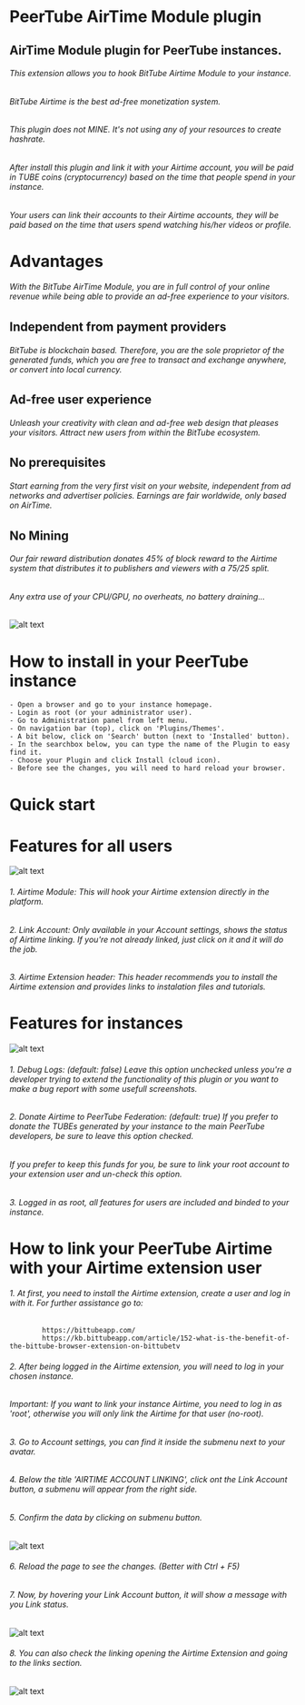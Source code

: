 # PeerTube AirTime Module plugin

## AirTime Module plugin for PeerTube instances.

######    This extension allows you to hook BitTube Airtime Module to your instance.
######    BitTube Airtime is the best ad-free monetization system.
######    This plugin does not MINE. It's not using any of your resources to create hashrate.
######    After install this plugin and link it with your Airtime account, you will be paid in TUBE coins (cryptocurrency) based on the time that people spend in your instance. 
######    Your users can link their accounts to their Airtime accounts, they will be paid based on the time that users spend watching his/her videos or profile.

# Advantages
######    With the BitTube AirTime Module, you are in full control of your online revenue while being able to provide an ad-free experience to your visitors.

##   Independent from payment providers
######    BitTube is blockchain based. Therefore, you are the sole proprietor of the generated funds, which you are free to transact and exchange anywhere, or convert into local currency. 

##   Ad-free user experience
######    Unleash your creativity with clean and ad-free web design that pleases your visitors. Attract new users from within the BitTube ecosystem.

##   No prerequisites
######    Start earning from the very first visit on your website, independent from ad networks and advertiser policies. Earnings are fair worldwide, only based on AirTime.

##   No Mining
######    Our fair reward distribution donates 45% of block reward to the Airtime system that distributes it to publishers and viewers with a 75/25 split.
 ######   Any extra use of your CPU/GPU, no overheats, no battery draining...
![alt text](https://bittube.app/assets/images/block-reward-distribution.png)


# How to install in your PeerTube instance

    - Open a browser and go to your instance homepage. 
    - Login as root (or your administrator user).
    - Go to Administration panel from left menu.
    - On navigation bar (top), click on 'Plugins/Themes'.
    - A bit below, click on 'Search' button (next to 'Installed' button).
    - In the searchbox below, you can type the name of the Plugin to easy find it.
    - Choose your Plugin and click Install (cloud icon).
    - Before see the changes, you will need to hard reload your browser.

# Quick start



# Features for all users
![alt text](https://raw.githubusercontent.com/ipbc-dev/peertube-plugin-airtime-module/master/public/images/screenshot1.jpg)

######    1. Airtime Module: This will hook your Airtime extension directly in the platform.
######    2. Link Account: Only available in your Account settings, shows the status of Airtime linking. If you're not already linked, just click on it and it will do the job.
######    3. Airtime Extension header: This header recommends you to install the Airtime extension and provides links to instalation files and tutorials.

# Features for instances
![alt text](https://raw.githubusercontent.com/ipbc-dev/peertube-plugin-airtime-module/master/public/images/screenshot2.jpg)

######    1. Debug Logs: (default: false) Leave this option unchecked unless you're a developer trying to extend the functionality of this plugin or you want to make a bug report with some usefull screenshots.
######    2. Donate Airtime to PeerTube Federation: (default: true) If you prefer to donate the TUBEs generated by your instance to the main PeerTube developers, be sure to leave this option checked.
######        If you prefer to keep this funds for you, be sure to link your root account to your extension user and un-check this option.
######    3. Logged in as root, all features for users are included and binded to your instance.

# How to link your PeerTube Airtime with your Airtime extension user
######    1. At first, you need to install the Airtime extension, create a user and log in with it. For further assistance go to: 
            https://bittubeapp.com/
            https://kb.bittubeapp.com/article/152-what-is-the-benefit-of-the-bittube-browser-extension-on-bittubetv
    
######    2. After being logged in the Airtime extension, you will need to log in your chosen instance. 
######        Important: If you want to link your instance Airtime, you need to log in as 'root', otherwise you will only link the Airtime for that user (no-root).

######    3. Go to Account settings, you can find it inside the submenu next to your avatar.

######    4. Below the title 'AIRTIME ACCOUNT LINKING', click ont the Link Account button, a submenu will appear from the right side.

######    5. Confirm the data by clicking on submenu button.

![alt text](https://raw.githubusercontent.com/ipbc-dev/peertube-plugin-airtime-module/master/public/images/screenshot5.jpg)

######    6. Reload the page to see the changes. (Better with Ctrl + F5)

######    7. Now, by hovering your Link Account button, it will show a message with you Link status.
![alt text](https://raw.githubusercontent.com/ipbc-dev/peertube-plugin-airtime-module/master/public/images/screenshot3.jpg)

######    8. You can also check the linking opening the Airtime Extension and going to the links section.
![alt text](https://raw.githubusercontent.com/ipbc-dev/peertube-plugin-airtime-module/master/public/images/screenshot4.jpg)



